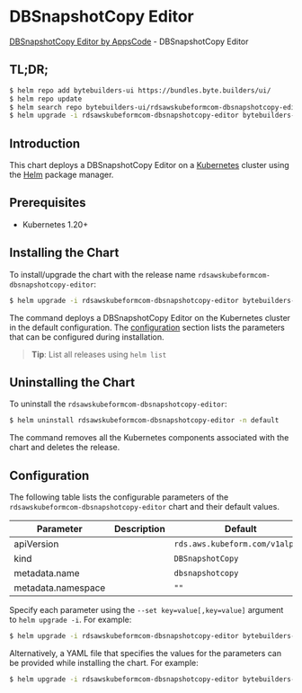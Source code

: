 # DBSnapshotCopy Editor

[DBSnapshotCopy Editor by AppsCode](https://byte.builders) - DBSnapshotCopy Editor

## TL;DR;

```bash
$ helm repo add bytebuilders-ui https://bundles.byte.builders/ui/
$ helm repo update
$ helm search repo bytebuilders-ui/rdsawskubeformcom-dbsnapshotcopy-editor --version=v0.4.18
$ helm upgrade -i rdsawskubeformcom-dbsnapshotcopy-editor bytebuilders-ui/rdsawskubeformcom-dbsnapshotcopy-editor -n default --create-namespace --version=v0.4.18
```

## Introduction

This chart deploys a DBSnapshotCopy Editor on a [Kubernetes](http://kubernetes.io) cluster using the [Helm](https://helm.sh) package manager.

## Prerequisites

- Kubernetes 1.20+

## Installing the Chart

To install/upgrade the chart with the release name `rdsawskubeformcom-dbsnapshotcopy-editor`:

```bash
$ helm upgrade -i rdsawskubeformcom-dbsnapshotcopy-editor bytebuilders-ui/rdsawskubeformcom-dbsnapshotcopy-editor -n default --create-namespace --version=v0.4.18
```

The command deploys a DBSnapshotCopy Editor on the Kubernetes cluster in the default configuration. The [configuration](#configuration) section lists the parameters that can be configured during installation.

> **Tip**: List all releases using `helm list`

## Uninstalling the Chart

To uninstall the `rdsawskubeformcom-dbsnapshotcopy-editor`:

```bash
$ helm uninstall rdsawskubeformcom-dbsnapshotcopy-editor -n default
```

The command removes all the Kubernetes components associated with the chart and deletes the release.

## Configuration

The following table lists the configurable parameters of the `rdsawskubeformcom-dbsnapshotcopy-editor` chart and their default values.

|     Parameter      | Description |                  Default                   |
|--------------------|-------------|--------------------------------------------|
| apiVersion         |             | <code>rds.aws.kubeform.com/v1alpha1</code> |
| kind               |             | <code>DBSnapshotCopy</code>                |
| metadata.name      |             | <code>dbsnapshotcopy</code>                |
| metadata.namespace |             | <code>""</code>                            |


Specify each parameter using the `--set key=value[,key=value]` argument to `helm upgrade -i`. For example:

```bash
$ helm upgrade -i rdsawskubeformcom-dbsnapshotcopy-editor bytebuilders-ui/rdsawskubeformcom-dbsnapshotcopy-editor -n default --create-namespace --version=v0.4.18 --set apiVersion=rds.aws.kubeform.com/v1alpha1
```

Alternatively, a YAML file that specifies the values for the parameters can be provided while
installing the chart. For example:

```bash
$ helm upgrade -i rdsawskubeformcom-dbsnapshotcopy-editor bytebuilders-ui/rdsawskubeformcom-dbsnapshotcopy-editor -n default --create-namespace --version=v0.4.18 --values values.yaml
```
